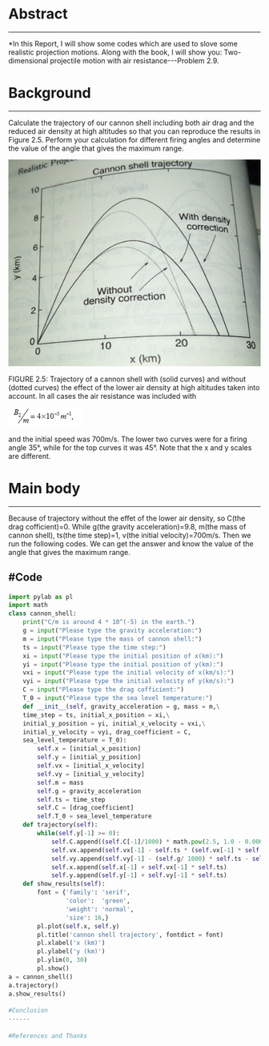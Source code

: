 # Abstract
------
*In this Report, I will show some codes which are used to slove some realistic projection motions. Along with the book, I will show you: Two-dimensional projectile motion with air resistance---Problem 2.9.

# Background
------
Calculate the trajectory of our cannon shell including both air drag and the reduced air density at high altitudes so that you can reproduce the results in Figure 2.5. Perform your calculation for different firing angles and determine the value of the angle that gives the maximum range.

![picture1](https://github.com/Tuzexin/computationalphysics_N2014301020169/blob/master/%E6%8D%95%E8%8E%B71.PNG)
 
FIGURE 2.5: Trajectory of a cannon shell with (solid curves) and without (dotted curves) the effect of the lower air density at high altitudes taken into account. In all cases the air resistance was included with 

![picture2](https://github.com/Tuzexin/computationalphysics_N2014301020169/blob/master/%E6%8D%95%E8%8E%B711.PNG)

and the initial speed was 700m/s. The lower two curves were for a firing angle 35°, while for the top curves it was 45°. Note that the x and y scales are different.

# Main body
------
Because of trajectory without the effet of the lower air density, so C(the drag cofficient)=0. While g(the gravity acceleration)=9.8, m(the mass of cannon shell), ts(the time step)=1, v(the initial velocity)=700m/s. Then we run the following codes. We can get the answer and know the value of the angle that gives the maximum range.

#Code
------
```python
import pylab as pl
import math
class cannon_shell:
    print("C/m is around 4 * 10^(-5) in the earth.")
    g = input("Please type the gravity acceleration:")  
    m = input("Please type the mass of cannon shell:")
    ts = input("Please type the time step:")
    xi = input("Please type the initial position of x(km):")
    yi = input("Please type the initial position of y(km):")
    vxi = input("Please type the initial velocity of x(km/s):")
    vyi = input("Please type the initial velocity of y(km/s):")
    C = input("Please type the drag cofficient:")
    T_0 = input("Please type the sea level temperature:")
    def __init__(self, gravity_acceleration = g, mass = m,\
    time_step = ts, initial_x_position = xi,\
    initial_y_position = yi, initial_x_velocity = vxi,\
    initial_y_velocity = vyi, drag_coefficient = C, 
    sea_level_temperature = T_0): 
        self.x = [initial_x_position]
        self.y = [initial_y_position]
        self.vx = [initial_x_velocity]
        self.vy = [initial_y_velocity]
        self.m = mass
        self.g = gravity_acceleration
        self.ts = time_step
        self.C = [drag_coefficient]
        self.T_0 = sea_level_temperature
    def trajectory(self):
        while(self.y[-1] >= 0):
            self.C.append((self.C[-1]/1000) * math.pow(2.5, 1.0 - 0.0065 * self.y[-1]/ self.T_0))
            self.vx.append(self.vx[-1] - self.ts * (self.vx[-1] * self.C[-1] * math.pow(0.5, math.pow(2.0, self.vx[-1]) + math.pow(2.0, self.vy[-1]))/ (1000 * self.m)))
            self.vy.append(self.vy[-1] - (self.g/ 1000) * self.ts - self.ts * (self.vy[-1] * self.C[-1] * math.pow(0.5, math.pow(2.0, self.vx[-1]) + math.pow(2.0, self.vy[-1]))/ (1000 * self.m)))
            self.x.append(self.x[-1] + self.vx[-1] * self.ts)
            self.y.append(self.y[-1] + self.vy[-1] * self.ts)
    def show_results(self):
        font = {'family': 'serif',
                'color':  'green',
                'weight': 'normal',
                'size': 16,}
        pl.plot(self.x, self.y)
        pl.title('cannon shell trajectory', fontdict = font)
        pl.xlabel('x (km)')
        pl.ylabel('y (km)')
        pl.ylim(0, 30)
        pl.show()
a = cannon_shell()
a.trajectory()
a.show_results() 

#Conclusion
------

#References and Thanks
